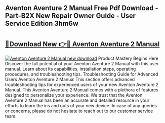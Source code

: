## Aventon Aventure 2 Manual Free Pdf Download - Part-B2X New Repair Owner Guide - User Service Edition 3hm6w

# <h2><a href="http://bc148.oget.top/?id=Aventon+Aventure+2+Manual">🔗Download New 👉🔴 Aventon Aventure 2 Manual</a></h2>

[![Aventon Aventure 2 Manual new download](https://i.imgur.com/5g1atiW.png)](http://bc148.oget.top/?id=Aventon+Aventure+2+Manual)
Product Mastery Begins Here Discover the full potential of your Aventon Aventure 2 Manual with this user manual. Learn about its capabilities, installation steps, operating procedures, and troubleshooting tips. Troubleshooting Guide for Advanced Users Aventon Aventure 2 Manual This section offers advanced troubleshooting tips for experienced users of your new Aventon Aventure 2 Manual. This Aventon Aventure 2 Manual comes with a plethora of features designed to personalize your experience. We trust that the Aventon Aventure 2 Manual has been an accurate and detailed resource in your efforts to learn the ins and outs of your new device. In case of any queries or concerns, please do not hesitate to reach out to our customer service team.
